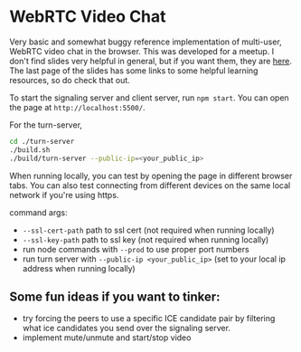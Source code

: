 # WebRTC Video Chat

Very basic and somewhat buggy reference implementation of multi-user, WebRTC video chat in the browser. This was developed for a meetup. I don't find slides very helpful in general, but if you want them, they are [here](https://slides.com/haydenbraxton/webrtc-video-chat). The last page of the slides has some links to some helpful learning resources, so do check that out.

To start the signaling server and client server, run `npm start`. You can open the page at `http://localhost:5500/`.

For the turn-server,

```bash
cd ./turn-server
./build.sh
./build/turn-server --public-ip=<your_public_ip>
```

When running locally, you can test by opening the page in different browser tabs. You can also test connecting from different devices on the same local network if you're using https.

command args:

- `--ssl-cert-path` path to ssl cert (not required when running locally)
- `--ssl-key-path` path to ssl key (not required when running locally)
- run node commands with `--prod` to use proper port numbers
- run turn server with `--public-ip <your_public_ip>` (set to your local ip address when running locally)

## Some fun ideas if you want to tinker:

- try forcing the peers to use a specific ICE candidate pair by filtering what ice candidates you send over the signaling server.
- implement mute/unmute and start/stop video
 